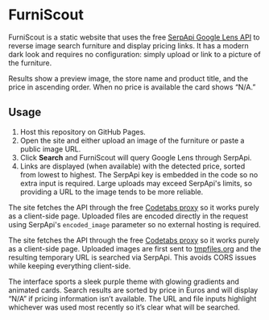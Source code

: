 # FurniScout

FurniScout is a static website that uses the free [SerpApi Google Lens API](https://serpapi.com/google-lens-api) to reverse image search furniture and display pricing links. It has a modern dark look and requires no configuration: simply upload or link to a picture of the furniture.

Results show a preview image, the store name and product title, and the price in ascending order. When no price is available the card shows “N/A.”
## Usage
1. Host this repository on GitHub Pages.
2. Open the site and either upload an image of the furniture or paste a public image URL.
3. Click **Search** and FurniScout will query Google Lens through SerpApi.
4. Links are displayed (when available) with the detected price, sorted from lowest to highest.  The SerpApi key is embedded in the code so no extra input is required.
   Large uploads may exceed SerpApi's limits, so providing a URL to the image tends to be more reliable.

The site fetches the API through the free [Codetabs proxy](https://api.codetabs.com/v1/proxy) so it works purely as a client-side page. Uploaded files are encoded directly in the request using SerpApi's `encoded_image` parameter so no external hosting is required.


The site fetches the API through the free [Codetabs proxy](https://api.codetabs.com/v1/proxy) so it works purely as a client-side page. Uploaded images are first sent to [tmpfiles.org](https://tmpfiles.org) and the resulting temporary URL is searched via SerpApi. This avoids CORS issues while keeping everything client-side.

The interface sports a sleek purple theme with glowing gradients and animated cards. Search results are sorted by price in Euros and will display “N/A” if pricing information isn’t available. The URL and file inputs highlight whichever was used most recently so it’s clear what will be searched.
